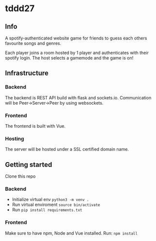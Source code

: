 # tddd27

## Info

A spotify-authenticated website game for friends to guess each others favourite songs and genres. 

Each player joins a room hosted by 1 player and authenticates with their spotify login. The host selects a gamemode and the game is on!

## Infrastructure
### Backend
The backend is REST API build with flask and sockets.io. Communication will be Peer->Server->Peer by using websockets. 

### Frontend
The frontend is built with Vue. 

### Hosting
The server will be hosted under a SSL certified domain name. 

## Getting started

Clone this repo

### Backend
- Initialize virtual env
`python3 -m venv .`
- Run virtual enviroment
`source bin/activate`
- Run `pip install requirements.txt`

### Frontend
Make sure to have npm, Node and Vue installed.
Run: `npm install`

